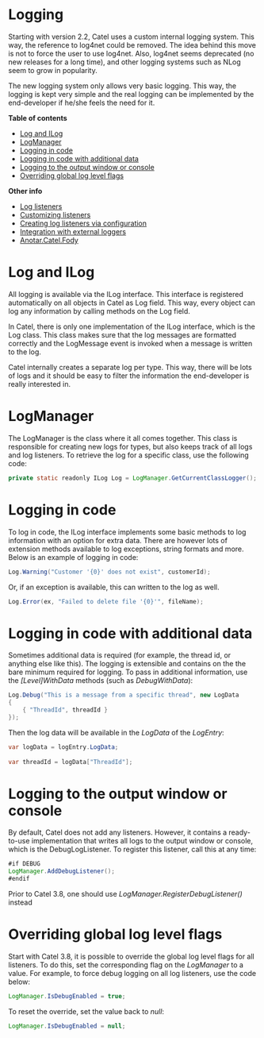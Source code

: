 # Logging

Starting with version 2.2, Catel uses a custom internal logging system. This way, the reference to log4net could be removed. The idea behind this move is not to force the user to use log4net. Also, log4net seems deprecated (no new releases for a long time), and other logging systems such as NLog seem to grow in popularity.

The new logging system only allows very basic logging. This way, the logging is kept very simple and the real logging can be implemented by the end-developer if he/she feels the need for it.

**Table of contents**

-   [Log and ILog](#Logging-LogandILog)
-   [LogManager](#Logging-LogManager)
-   [Logging in code](#Logging-Loggingincode)
-   [Logging in code with additional data](#Logging-Loggingincodewithadditionaldata)
-   [Logging to the output window or console](#Logging-Loggingtotheoutputwindoworconsole)
-   [Overriding global log level flags](#Logging-Overridinggloballoglevelflags)

**Other info**

-   [Log listeners](/wiki/display/CTL/Log+listeners)
-   [Customizing listeners](/wiki/display/CTL/Customizing+listeners)
-   [Creating log listeners via configuration](/wiki/display/CTL/Creating+log+listeners+via+configuration)
-   [Integration with external loggers](/wiki/display/CTL/Integration+with+external+loggers)
-   [Anotar.Catel.Fody](/wiki/display/CTL/Anotar.Catel.Fody)

# Log and ILog

All logging is available via the ILog interface. This interface is registered automatically on all objects in Catel as Log field. This way, every object can log any information by calling methods on the Log field.

In Catel, there is only one implementation of the ILog interface, which is the Log class. This class makes sure that the log messages are formatted correctly and the LogMessage event is invoked when a message is written to the log.

Catel internally creates a separate log per type. This way, there will be lots of logs and it should be easy to filter the information the end-developer is really interested in.

# LogManager

The LogManager is the class where it all comes together. This class is responsible for creating new logs for types, but also keeps track of all logs and log listeners. To retrieve the log for a specific class, use the following code:

``` {.java data-syntaxhighlighter-params="brush: java; gutter: false; theme: Confluence" data-theme="Confluence" style="brush: java; gutter: false; theme: Confluence"}
private static readonly ILog Log = LogManager.GetCurrentClassLogger();
```

# Logging in code

To log in code, the ILog interface implements some basic methods to log information with an option for extra data. There are however lots of extension methods available to log exceptions, string formats and more. Below is an example of logging in code:

``` {.java data-syntaxhighlighter-params="brush: java; gutter: false; theme: Confluence" data-theme="Confluence" style="brush: java; gutter: false; theme: Confluence"}
Log.Warning("Customer '{0}' does not exist", customerId); 
```

Or, if an exception is available, this can written to the log as well.

``` {.java data-syntaxhighlighter-params="brush: java; gutter: false; theme: Confluence" data-theme="Confluence" style="brush: java; gutter: false; theme: Confluence"}
Log.Error(ex, "Failed to delete file '{0}'", fileName); 
```

# Logging in code with additional data

Sometimes additional data is required (for example, the thread id, or anything else like this). The logging is extensible and contains on the the bare minimum required for logging. To pass in additional information, use the *[Level]WithData* methods (such as *DebugWithData*):

``` {.java data-syntaxhighlighter-params="brush: java; gutter: false; theme: Confluence" data-theme="Confluence" style="brush: java; gutter: false; theme: Confluence"}
Log.Debug("This is a message from a specific thread", new LogData
{
    { "ThreadId", threadId }
});
```

Then the log data will be available in the *LogData* of the *LogEntry*:

``` {.java data-syntaxhighlighter-params="brush: java; gutter: false; theme: Confluence" data-theme="Confluence" style="brush: java; gutter: false; theme: Confluence"}
var logData = logEntry.LogData;
 
var threadId = logData["ThreadId"];
```

# Logging to the output window or console

By default, Catel does not add any listeners. However, it contains a ready-to-use implementation that writes all logs to the output window or console, which is the DebugLogListener. To register this listener, call this at any time:

``` {.java data-syntaxhighlighter-params="brush: java; gutter: false; theme: Confluence" data-theme="Confluence" style="brush: java; gutter: false; theme: Confluence"}
#if DEBUG
LogManager.AddDebugListener();
#endif
```

Prior to Catel 3.8, one should use *LogManager.RegisterDebugListener()* instead

# Overriding global log level flags

Start with Catel 3.8, it is possible to override the global log level flags for all listeners. To do this, set the corresponding flag on the *LogManager* to a value. For example, to force debug logging on all log listeners, use the code below:

``` {.java data-syntaxhighlighter-params="brush: java; gutter: false; theme: Confluence" data-theme="Confluence" style="brush: java; gutter: false; theme: Confluence"}
LogManager.IsDebugEnabled = true;
```

To reset the override, set the value back to *null*:

``` {.java data-syntaxhighlighter-params="brush: java; gutter: false; theme: Confluence" data-theme="Confluence" style="brush: java; gutter: false; theme: Confluence"}
LogManager.IsDebugEnabled = null;
```
